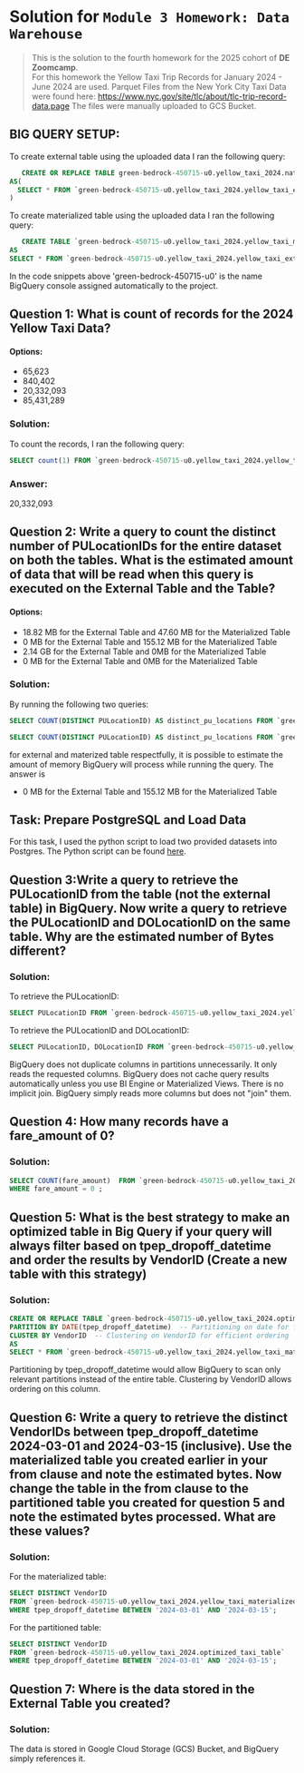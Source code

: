 # Solution for `Module 3 Homework: Data Warehouse`

> This is the solution to the fourth homework for the 2025 cohort of **DE Zoomcamp**.  
> For this homework the Yellow Taxi Trip Records for January 2024 - June 2024 are used. Parquet Files from the New York City Taxi Data were found here:
https://www.nyc.gov/site/tlc/about/tlc-trip-record-data.page
> The files were manually uploaded to GCS Bucket.
 ## BIG QUERY SETUP:
 To create external table using the uploaded data I ran the following query:
```sql
   CREATE OR REPLACE TABLE green-bedrock-450715-u0.yellow_taxi_2024.native_yellow_taxi
AS(
  SELECT * FROM `green-bedrock-450715-u0.yellow_taxi_2024.yellow_taxi_external`
)
```

To create materialized table using the uploaded data I ran the following query:
```sql
   CREATE TABLE `green-bedrock-450715-u0.yellow_taxi_2024.yellow_taxi_materialized`
AS
SELECT * FROM `green-bedrock-450715-u0.yellow_taxi_2024.yellow_taxi_external`;
```
 In the code snippets above 'green-bedrock-450715-u0' is the name BigQuery console assigned automatically to the project.
## Question 1: What is count of records for the 2024 Yellow Taxi Data?
#### Options:
- 65,623
- 840,402
- 20,332,093
- 85,431,289
  
### Solution:
To count the records, I ran the following query:
```sql
SELECT count(1) FROM `green-bedrock-450715-u0.yellow_taxi_2024.yellow_taxi_materialized`;
 ```
### Answer: 
20,332,093

## Question 2: Write a query to count the distinct number of PULocationIDs for the entire dataset on both the tables. What is the estimated amount of data that will be read when this query is executed on the External Table and the Table?

#### Options:
- 18.82 MB for the External Table and 47.60 MB for the Materialized Table
- 0 MB for the External Table and 155.12 MB for the Materialized Table
- 2.14 GB for the External Table and 0MB for the Materialized Table
- 0 MB for the External Table and 0MB for the Materialized Table
### Solution:
By running the following two queries:
```sql
SELECT COUNT(DISTINCT PULocationID) AS distinct_pu_locations FROM `green-bedrock-450715-u0.yellow_taxi_2024.yellow_taxi_external`;
```
```sql
SELECT COUNT(DISTINCT PULocationID) AS distinct_pu_locations FROM `green-bedrock-450715-u0.yellow_taxi_2024.yellow_taxi_materialized`;
```
for external and materized table respectfully, it is possible to estimate the amount of memory BigQuery will process while running the query. The answer is 
- 0 MB for the External Table and 155.12 MB for the Materialized Table
## Task: Prepare PostgreSQL and Load Data
For this task, I used the python script to load two provided datasets into Postgres. The Python script can be found [here](./load_data_to_postgres.py).


## Question 3:Write a query to retrieve the PULocationID from the table (not the external table) in BigQuery. Now write a query to retrieve the PULocationID and DOLocationID on the same table. Why are the estimated number of Bytes different?

### Solution:
To retrieve the PULocationID:
```sql
SELECT PULocationID FROM `green-bedrock-450715-u0.yellow_taxi_2024.yellow_taxi_materialized`;
```

To retrieve the PULocationID and DOLocationID:
```sql
SELECT PULocationID, DOLocationID FROM `green-bedrock-450715-u0.yellow_taxi_2024.yellow_taxi_materialized`;
```

BigQuery does not duplicate columns in partitions unnecessarily. It only reads the requested columns.
BigQuery does not cache query results automatically unless you use BI Engine or Materialized Views.
There is no implicit join. BigQuery simply reads more columns but does not "join" them.


## Question 4: How many records have a fare_amount of 0? 

### Solution:
```sql
SELECT COUNT(fare_amount)  FROM `green-bedrock-450715-u0.yellow_taxi_2024.yellow_taxi_external`
WHERE fare_amount = 0 ;
```

## Question 5: What is the best strategy to make an optimized table in Big Query if your query will always filter based on tpep_dropoff_datetime and order the results by VendorID (Create a new table with this strategy) 

### Solution:
```sql
CREATE OR REPLACE TABLE `green-bedrock-450715-u0.yellow_taxi_2024.optimized_taxi_table`
PARTITION BY DATE(tpep_dropoff_datetime)  -- Partitioning on date for filtering efficiency
CLUSTER BY VendorID  -- Clustering on VendorID for efficient ordering
AS
SELECT * FROM `green-bedrock-450715-u0.yellow_taxi_2024.yellow_taxi_materialized`;
```
Partitioning by tpep_dropoff_datetime would allow BigQuery to scan only relevant partitions instead of the entire table.
Clustering by VendorID allows ordering on this column.

## Question 6: Write a query to retrieve the distinct VendorIDs between tpep_dropoff_datetime 2024-03-01 and 2024-03-15 (inclusive). Use the materialized table you created earlier in your from clause and note the estimated bytes. Now change the table in the from clause to the partitioned table you created for question 5 and note the estimated bytes processed. What are these values? 


### Solution:
For the materialized table:
```sql
SELECT DISTINCT VendorID
FROM `green-bedrock-450715-u0.yellow_taxi_2024.yellow_taxi_materialized`
WHERE tpep_dropoff_datetime BETWEEN '2024-03-01' AND '2024-03-15';
```
For the partitioned table:
```sql
SELECT DISTINCT VendorID
FROM `green-bedrock-450715-u0.yellow_taxi_2024.optimized_taxi_table`
WHERE tpep_dropoff_datetime BETWEEN '2024-03-01' AND '2024-03-15';
```
## Question 7: Where is the data stored in the External Table you created?
### Solution:
The data is stored in Google Cloud Storage (GCS) Bucket, and BigQuery simply references it.

